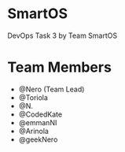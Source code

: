 # SmartOS
DevOps Task 3  by Team SmartOS

<h1> Team Members </h1>
<ul> 
  <li>@Nero (Team Lead)</li>
  <li>@Toriola </li>
  <li>@N. </li>
  <li>@CodedKate </li>
  <li>@emmanNI </li>
  <li>@Arinola </li>
  <li>@geekNero </li>
</ul>
